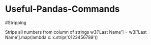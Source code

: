 # Useful-Pandas-Commands

#Stripping 

Strips all numbers from column of strings
w3['Last Name'] = w3['Last Name'].map(lambda x: x.strip('0123456789'))
